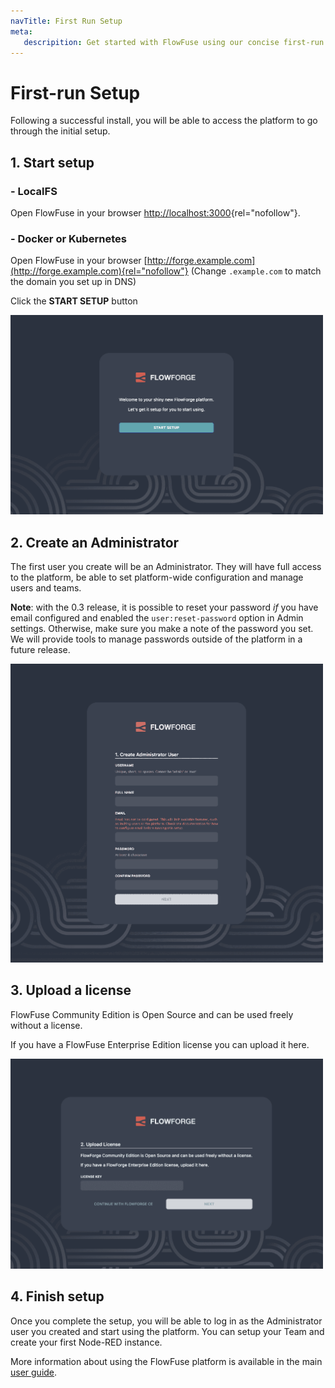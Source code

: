 ```yaml
---
navTitle: First Run Setup
meta:
   descripition: Get started with FlowFuse using our concise first-run setup guide, covering initial access, administrator creation, license uploading, and platform setup.
---
```


# First-run Setup

Following a successful install, you will be able to access the platform to go
through the initial setup.


## 1. Start setup

### - LocalFS
Open FlowFuse in your browser [http://localhost:3000](http://localhost:3000){rel="nofollow"}.  

### - Docker or Kubernetes
Open FlowFuse in your browser [http://forge.example.com](http://forge.example.com){rel="nofollow"} (Change `.example.com` to match the domain you set up in DNS)


Click the **START SETUP** button

<img src="images/setup-01.png" width=500 />

## 2. Create an Administrator

The first user you create will be an Administrator. They will have full access
to the platform, be able to set platform-wide configuration and manage users and teams.

**Note**: with the 0.3 release, it is possible to reset your password *if* you have email
configured and enabled the `user:reset-password` option in Admin settings. Otherwise,
make sure you make a note of the password you set. We will provide tools to manage passwords
outside of the platform in a future release.

<img src="images/setup-02-user.png" width=500 />

## 3. Upload a license

FlowFuse Community Edition is Open Source and can be used freely without a license.

If you have a FlowFuse Enterprise Edition license you can upload it here.

<img src="images/setup-03-license.png" width=500 />

## 4. Finish setup

Once you complete the setup, you will be able to log in as the Administrator
user you created and start using the platform. You can setup your Team and
create your first Node-RED instance.

More information about using the FlowFuse platform is available in the
main [user guide](/docs/user/introduction.md).
